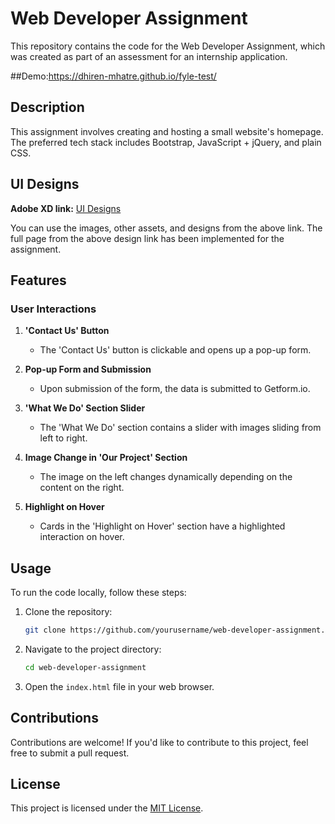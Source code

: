 # Web Developer Assignment

This repository contains the code for the Web Developer Assignment, which was created as part of an assessment for an internship application.

##Demo:https://dhiren-mhatre.github.io/fyle-test/

## Description

This assignment involves creating and hosting a small website's homepage. The preferred tech stack includes Bootstrap, JavaScript + jQuery, and plain CSS.

## UI Designs

**Adobe XD link:** [UI Designs](https://xd.adobe.com/view/62beadb2-fac2-491b-90d9-5bc90d77ae70-37ed/)

You can use the images, other assets, and designs from the above link. The full page from the above design link has been implemented for the assignment.

## Features

### User Interactions

1. **'Contact Us' Button**
   - The 'Contact Us' button is clickable and opens up a pop-up form.

2. **Pop-up Form and Submission**
   - Upon submission of the form, the data is submitted to Getform.io.

3. **'What We Do' Section Slider**
   - The 'What We Do' section contains a slider with images sliding from left to right.

4. **Image Change in 'Our Project' Section**
   - The image on the left changes dynamically depending on the content on the right.

5. **Highlight on Hover**
   - Cards in the 'Highlight on Hover' section have a highlighted interaction on hover.

## Usage

To run the code locally, follow these steps:

1. Clone the repository:
    ```bash
    git clone https://github.com/yourusername/web-developer-assignment.git
    ```

2. Navigate to the project directory:
    ```bash
    cd web-developer-assignment
    ```

3. Open the `index.html` file in your web browser.

## Contributions

Contributions are welcome! If you'd like to contribute to this project, feel free to submit a pull request.

## License

This project is licensed under the [MIT License](LICENSE).
